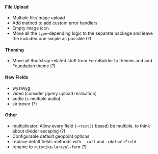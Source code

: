 #### File Upload
 - Multiple file/image upload
 - Add method to add custom error handlers
 - Empty image icon
 - Move all the `type`-depending logic to the separate package and leave the included one simple as possible (?)

#### Theming
 - Move all Bootstrap-related stuff from FormBuilder to themes and add Foundation theme (?)

#### New Fields
 - wysiwyg
 - video (consider jquery upload realisation)
 - audio (+ multiple audio)
 - sir trevor (?)

#### Other
 - multiplicator. Allow every field (`->text()` based) be multiple. to think about divider escaping (?)
 - Configurable default geopoint options
 - replace defalt fields methods with `__call` and `->defaultField`
 - rename to `rutorika-laravel-form` (?)
